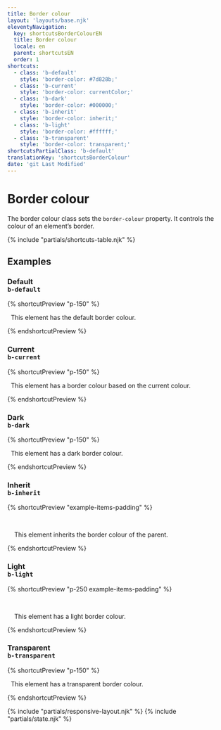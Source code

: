 ```yaml
---
title: Border colour
layout: 'layouts/base.njk'
eleventyNavigation:
  key: shortcutsBorderColourEN
  title: Border colour
  locale: en
  parent: shortcutsEN
  order: 1
shortcuts:
  - class: 'b-default'
    style: 'border-color: #7d828b;'
  - class: 'b-current'
    style: 'border-color: currentColor;'
  - class: 'b-dark'
    style: 'border-color: #000000;'
  - class: 'b-inherit'
    style: 'border-color: inherit;'
  - class: 'b-light'
    style: 'border-color: #ffffff;'
  - class: 'b-transparent'
    style: 'border-color: transparent;'
shortcutsPartialClass: 'b-default'
translationKey: 'shortcutsBorderColour'
date: 'git Last Modified'
---
```


# Border colour

The border colour class sets the `border-colour` property. It controls the colour of an element’s border.

{% include "partials/shortcuts-table.njk" %}

## Examples

### Default<br/>`b-default`

{% shortcutPreview "p-150" %}

<p class="b-sm b-default">
  This element has the default border colour.
</p>
{% endshortcutPreview %}

### Current<br/>`b-current`

{% shortcutPreview "p-150" %}

<p class="b-sm b-current" style="color: var(--gcds-color-blue-750)">
  This element has a border colour based on the current colour.
</p>
{% endshortcutPreview %}

### Dark<br/>`b-dark`

{% shortcutPreview "p-150" %}

<p class="b-sm b-dark">
  This element has a dark border colour.
</p>
{% endshortcutPreview %}

### Inherit<br/>`b-inherit`

{% shortcutPreview "example-items-padding" %}

<div style="border-color: var(--gcds-danger-border)">
  <p class="b-sm b-inherit">
    This element inherits the border colour of the parent.
  </p>
</div>
{% endshortcutPreview %}

### Light<br/>`b-light`

{% shortcutPreview "p-250 example-items-padding" %}

<div class="bg-dark text-light">
  <p class="b-sm b-light">
    This element has a light border colour.
  </p>
</div>
{% endshortcutPreview %}

### Transparent<br/>`b-transparent`

{% shortcutPreview "p-150" %}

<p class="b-sm b-transparent">
  This element has a transparent border colour.
</p>
{% endshortcutPreview %}

{% include "partials/responsive-layout.njk" %}
{% include "partials/state.njk" %}
